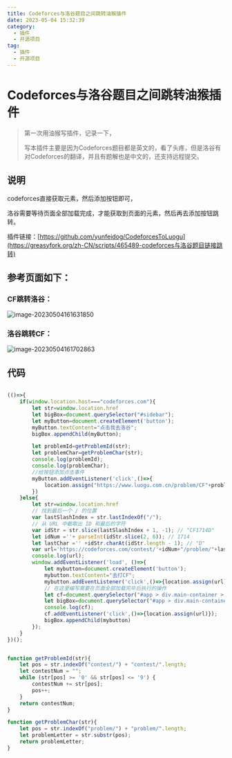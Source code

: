 ```yaml
---
title: Codeforces与洛谷题目之间跳转油猴插件
date: 2023-05-04 15:32:39
category: 
  - 插件
  - 开源项目
tag:
  - 插件
  - 开源项目
---
```


# Codeforces与洛谷题目之间跳转油猴插件

> 第一次用油猴写插件，记录一下，
>
> 写本插件主要是因为Codeforces题目都是英文的，看了头疼，但是洛谷有对Codeforces的翻译，并且有题解也是中文的，还支持远程提交。

## 说明

codeforces直接获取元素，然后添加按钮即可，

洛谷需要等待页面全部加载完成，才能获取到页面的元素，然后再去添加按钮跳转。

插件链接：[https://github.com/yunfeidog/CodeforcesToLuogu](https://greasyfork.org/zh-CN/scripts/465489-codeforces与洛谷题目链接跳转)

## 参考页面如下：

### CF跳转洛谷：

![image-20230504161631850](https://cdn.jsdelivr.net/gh/yunfeidog/picture-bed@main/img/202305041616922.png)

### 洛谷跳转CF：

![image-20230504161702863](https://cdn.jsdelivr.net/gh/yunfeidog/picture-bed@main/img/202305041617886.png)

## 代码

```js

(()=>{
    if(window.location.host==="codeforces.com"){
        let str=window.location.href
        let bigBox=document.querySelector("#sidebar");
        let myButton=document.createElement('button');
        myButton.textContent="点击我去洛谷";
        bigBox.appendChild(myButton);

        let problemId=getProblemId(str);
        let problemChar=getProblemChar(str);
        console.log(problemId);
        console.log(problemChar);
        //给按钮添加点击事件
        myButton.addEventListener('click',()=>{
            location.assign("https://www.luogu.com.cn/problem/CF"+problemId+problemChar);
        })
    }else{
        let str=window.location.href
        // 找到最后一个 / 的位置
        var lastSlashIndex = str.lastIndexOf("/");
        // 从 URL 中截取出 ID 和最后的字符
        var idStr = str.slice(lastSlashIndex + 1, -1); // "CF1714D"
        let idNum =''+ parseInt(idStr.slice(2, 6)); // 1714
        let lastChar ='' +idStr.charAt(idStr.length - 1); // "D"
        var url='https://codeforces.com/contest/'+idNum+"/problem/"+lastChar;
        console.log(url);
        window.addEventListener('load', ()=>{
            let mybutton=document.createElement('button');
            mybutton.textContent="去打CF";
            mybutton.addEventListener('click',()=>{location.assign(url)});
            // 在这里编写需要在页面全部加载完毕后执行的操作
            let cf=document.querySelector("#app > div.main-container > main > div > section.side > div:nth-child(1) > div > div:nth-child(1) > span:nth-child(2)");
            let bigBox=document.querySelector("#app > div.main-container > div.wrapper.wrapped.lfe-body.header-layout.normal > div.header > div.functional > div.operation");
            console.log(cf);
            cf.addEventListener('click',()=>{location.assign(url)});
            bigBox.appendChild(mybutton)
        });
    }
})();


function getProblemId(str){
    let pos = str.indexOf("contest/") + "contest/".length;
    let contestNum = "";
    while (str[pos] >= '0' && str[pos] <= '9') {
        contestNum += str[pos];
        pos++;
    }
    return contestNum;
}

function getProblemChar(str){
    let pos = str.indexOf("problem/") + "problem/".length;
    let problemLetter = str.substr(pos);
    return problemLetter;
}
```

